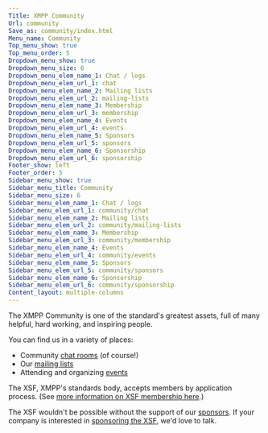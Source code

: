 ```yaml
---
Title: XMPP Community
Url: community
Save_as: community/index.html
Menu_name: Community
Top_menu_show: true
Top_menu_order: 5
Dropdown_menu_show: true
Dropdown_menu_size: 6
Dropdown_menu_elem_name_1: Chat / logs
Dropdown_menu_elem_url_1: chat
Dropdown_menu_elem_name_2: Mailing lists
Dropdown_menu_elem_url_2: mailing-lists
Dropdown_menu_elem_name_3: Membership
Dropdown_menu_elem_url_3: membership
Dropdown_menu_elem_name_4: Events
Dropdown_menu_elem_url_4: events
Dropdown_menu_elem_name_5: Sponsors
Dropdown_menu_elem_url_5: sponsors
Dropdown_menu_elem_name_6: Sponsorship
Dropdown_menu_elem_url_6: sponsorship
Footer_show: left
Footer_order: 5
Sidebar_menu_show: true
Sidebar_menu_title: Community
Sidebar_menu_size: 6
Sidebar_menu_elem_name_1: Chat / logs
Sidebar_menu_elem_url_1: community/chat
Sidebar_menu_elem_name_2: Mailing lists
Sidebar_menu_elem_url_2: community/mailing-lists
Sidebar_menu_elem_name_3: Membership
Sidebar_menu_elem_url_3: community/membership
Sidebar_menu_elem_name_4: Events
Sidebar_menu_elem_url_4: community/events
Sidebar_menu_elem_name_5: Sponsors
Sidebar_menu_elem_url_5: community/sponsors
Sidebar_menu_elem_name_6: Sponsorship
Sidebar_menu_elem_url_6: community/sponsorship
Content_layout: multiple-columns
---
```


The XMPP Community is one of the standard's greatest assets, full of many helpful, hard working, and inspiring people.

You can find us in a variety of places:

- Community [chat rooms](/community/chat) (of course!)
- Our [mailing lists](/community/mailing-lists)
- Attending and organizing [events](/community/events)

The XSF, XMPP's standards body, accepts members by application process. (See [more information on XSF membership here](/community/membership).)

The XSF wouldn't be possible without the support of our [sponsors](/community/sponsors). If your company is interested in [sponsoring the XSF](/community/sponsorship), we'd love to talk.